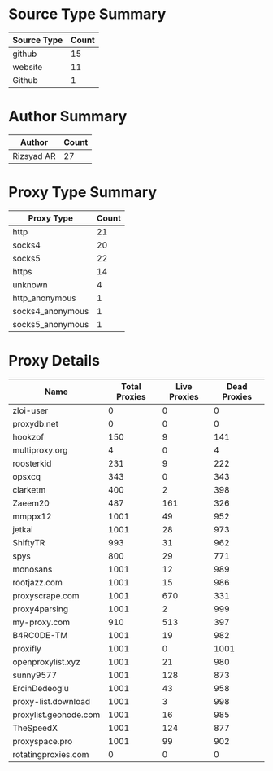 # Source Type Summary

| Source Type | Count |
|-------------|-------|
| github | 15 |
| website | 11 |
| Github | 1 |


# Author Summary

| Author | Count |
|--------|-------|
| Rizsyad AR | 27 |


# Proxy Type Summary

| Proxy Type | Count |
|------------|-------|
| http | 21 |
| socks4 | 20 |
| socks5 | 22 |
| https | 14 |
| unknown | 4 |
| http_anonymous | 1 |
| socks4_anonymous | 1 |
| socks5_anonymous | 1 |


# Proxy Details

| Name | Total Proxies | Live Proxies | Dead Proxies |
|------|---------------|--------------|---------------|
| zloi-user | 0 | 0 | 0 |
| proxydb.net | 0 | 0 | 0 |
| hookzof | 150 | 9 | 141 |
| multiproxy.org | 4 | 0 | 4 |
| roosterkid | 231 | 9 | 222 |
| opsxcq | 343 | 0 | 343 |
| clarketm | 400 | 2 | 398 |
| Zaeem20 | 487 | 161 | 326 |
| mmppx12 | 1001 | 49 | 952 |
| jetkai | 1001 | 28 | 973 |
| ShiftyTR | 993 | 31 | 962 |
| spys | 800 | 29 | 771 |
| monosans | 1001 | 12 | 989 |
| rootjazz.com | 1001 | 15 | 986 |
| proxyscrape.com | 1001 | 670 | 331 |
| proxy4parsing | 1001 | 2 | 999 |
| my-proxy.com | 910 | 513 | 397 |
| B4RC0DE-TM | 1001 | 19 | 982 |
| proxifly | 1001 | 0 | 1001 |
| openproxylist.xyz | 1001 | 21 | 980 |
| sunny9577 | 1001 | 128 | 873 |
| ErcinDedeoglu | 1001 | 43 | 958 |
| proxy-list.download | 1001 | 3 | 998 |
| proxylist.geonode.com | 1001 | 16 | 985 |
| TheSpeedX | 1001 | 124 | 877 |
| proxyspace.pro | 1001 | 99 | 902 |
| rotatingproxies.com | 0 | 0 | 0 |
